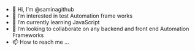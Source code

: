 - 👋 Hi, I’m @saminagithub
- 👀 I’m interested in test Automation frame works
- 🌱 I’m currently learning JavaScript
- 💞️ I’m looking to collaborate on any backend and front end Automation Frameworks
- 📫 How to reach me ...

<!---
saminagithub/saminagithub is a ✨ special ✨ repository because its `README.md` (this file) appears on your GitHub profile.
You can click the Preview link to take a look at your changes.
--->
